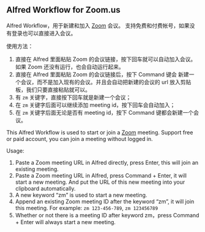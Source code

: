 ## Alfred Workflow for Zoom.us

Alfred Workflow，用于新建和加入 [Zoom](https://zoom.us) 会议。
支持免费和付费帐号，如果没有登录也可以直接进入会议。

使用方法：

  1. 直接在 Alfred 里面粘贴 Zoom 的会议链接，按下回车就可以自动加入会议。如果 Zoom 还没有运行，也会自动运行起来。
  2. 直接在 Alfred 里面粘贴 Zoom 的会议链接后，按下 Command 键会 新建一个会议，而不是加入现有的会议。并且会自动把新建的会议的 url 放入剪贴板，我们只要直接粘贴就可以。
  3. 有 `zm` 关键字，直接按下回车就是新建一个会议；
  4. 在 `zm` 关键字后面可以继续添加 meeting id，按下回车会自动加入；
  5. 在 `zm` 关键字后面无论是否有 meeting id，按下 Command 键都会新建一个会议。

This Alfred Workflow is used to start or join a [Zoom](https://zoom.us/) meeting.
Support free or paid account, you can join a meeting without logged in.

Usage:

  1. Paste a Zoom meeting URL in Alfred directly, press Enter, this will join an existing meeting.
  2. Paste a Zoom meeting URL in Alfred, press Command + Enter, it will start a new meeting. And put the URL of this new meeting into your clipboard automatically.
  3. A new keyword “zm” is used to start a new meeting.
  4. Append an existing Zoom meeting ID after the keyword “zm”, it will join this meeting. For example: `zm 123-456-789`, `zm 123456789`
  5. Whether or not there is a meeting ID after keyword zm，press Command + Enter will always start a new meeting.
